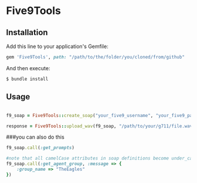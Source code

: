 # Five9Tools

## Installation

Add this line to your application's Gemfile:

```ruby
gem 'Five9Tools', path: "/path/to/the/folder/you/cloned/from/github"
```

And then execute:

    $ bundle install

## Usage

```ruby

f9_soap = Five9Tools::create_soap("your_five9_username", "your_five9_password")

response = Five9Tools::upload_wav(f9_soap, "/path/to/your/g711/file.wav")

```

###you can also do this

```ruby
f9_soap.call(:get_prompts)

#note that all camelCase attributes in soap definitions become under_case with this gem
f9_soap.call(:get_agent_group, :message => {
    :group_name => "TheEagles"
})
```
